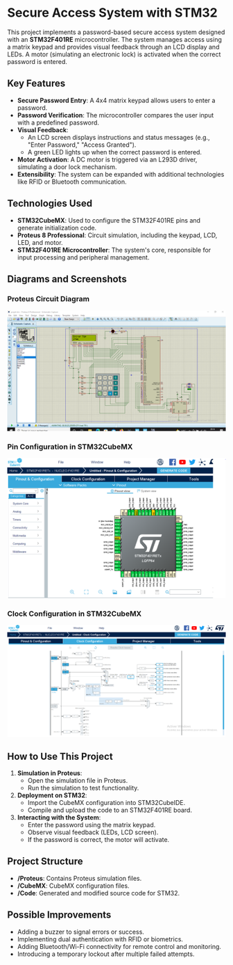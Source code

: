 # **Secure Access System with STM32**

This project implements a password-based secure access system designed with an **STM32F401RE** microcontroller. The system manages access using a matrix keypad and provides visual feedback through an LCD display and LEDs. A motor (simulating an electronic lock) is activated when the correct password is entered.

## **Key Features**
- **Secure Password Entry**: A 4x4 matrix keypad allows users to enter a password.
- **Password Verification**: The microcontroller compares the user input with a predefined password.
- **Visual Feedback**:  
  - An LCD screen displays instructions and status messages (e.g., "Enter Password," "Access Granted").
  - A green LED lights up when the correct password is entered.
- **Motor Activation**: A DC motor is triggered via an L293D driver, simulating a door lock mechanism.
- **Extensibility**: The system can be expanded with additional technologies like RFID or Bluetooth communication.

## **Technologies Used**
- **STM32CubeMX**: Used to configure the STM32F401RE pins and generate initialization code.
- **Proteus 8 Professional**: Circuit simulation, including the keypad, LCD, LED, and motor.
- **STM32F401RE Microcontroller**: The system's core, responsible for input processing and peripheral management.

## **Diagrams and Screenshots**
### **Proteus Circuit Diagram**
![Proteus Diagram](5.PNG)

### **Pin Configuration in STM32CubeMX**
![Pin Configuration](configurationpins.PNG)

### **Clock Configuration in STM32CubeMX**
![Pin Configuration](clock.PNG)

## **How to Use This Project**
1. **Simulation in Proteus**:
   - Open the simulation file in Proteus.
   - Run the simulation to test functionality.
2. **Deployment on STM32**:
   - Import the CubeMX configuration into STM32CubeIDE.
   - Compile and upload the code to an STM32F401RE board.
3. **Interacting with the System**:
   - Enter the password using the matrix keypad.
   - Observe visual feedback (LEDs, LCD screen).
   - If the password is correct, the motor will activate.

## **Project Structure**
- **/Proteus**: Contains Proteus simulation files.
- **/CubeMX**: CubeMX configuration files.
- **/Code**: Generated and modified source code for STM32.

## **Possible Improvements**
- Adding a buzzer to signal errors or success.
- Implementing dual authentication with RFID or biometrics.
- Adding Bluetooth/Wi-Fi connectivity for remote control and monitoring.
- Introducing a temporary lockout after multiple failed attempts.
